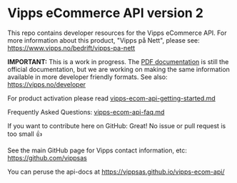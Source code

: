 # Vipps eCommerce API version 2

This repo contains developer resources for the Vipps eCommerce API. For more information about this product, "Vipps på Nett", please see: https://www.vipps.no/bedrift/vipps-pa-nett

**IMPORTANT:** This is a work in progress. The [PDF documentation](original-docs/) is still the official documentation, but we are working on making the same information available in more developer friendly formats. See also: https://vipps.no/developer

For product activation please read [vipps-ecom-api-getting-started.md](vipps-ecom-api-getting-started.md)

Frequently Asked Questions: [vipps-ecom-api-faq.md](vipps-ecom-api-faq.md)

If you want to contribute here on GitHub: Great! No issue or pull request is too small 👍

See the main GitHub page for Vipps contact information, etc: https://github.com/vippsas  

You can peruse the api-docs at https://vippsas.github.io/vipps-ecom-api/
